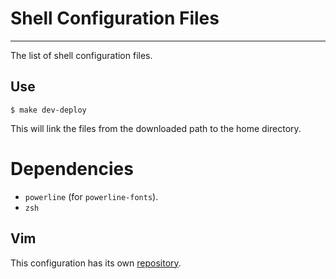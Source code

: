# Shell Configuration Files
---------------------------

The list of shell configuration files.


## Use

```
$ make dev-deploy
```

This will link the files from the downloaded path to the home directory.

# Dependencies

* ``powerline`` (for ``powerline-fonts``).
* ``zsh``


## Vim

This configuration has its own [repository](https://github.com/rmariano/vim-config).
